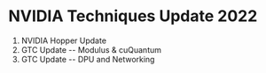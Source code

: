 # NVIDIA Techniques Update 2022

 1. NVIDIA Hopper Update
 2. GTC Update -- Modulus & cuQuantum
 3. GTC Update -- DPU and Networking

<!--
  vim:ft=markdown et wrap sw=4 sts=4:
  -->
